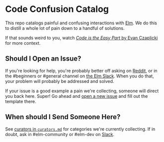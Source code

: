 # Code Confusion Catalog

This repo catalogs painful and confusing interactions with [Elm](http://elm-lang.org/).
We do this to distill a whole lot of pain down to a handful of solutions.

If that sounds weird to you, watch [*Code is the Easy Part* by Evan Czaplicki](https://www.youtube.com/watch?v=DSjbTC-hvqQ&list=PLglJM3BYAMPH2zuz1nbKHQyeawE4SN0Cd&index=1) for more context.

## Should I Open an Issue?

If you're looking for help, you're probably better off asking on [Reddit](https://www.reddit.com/r/elm/), or in the #beginners or #general channel on [the Elm Slack](http://elmlang.herokuapp.com/).
When you do that, your problem will probably be addressed and solved.

If your issue is a good example a pain we're collecting, someone will direct you back here.
Super!
Go ahead and [open a new issue](https://github.com/elm-community/code-confusion-catalog/issues/new) and fill out the template there.

## When should I Send Someone Here?

See [curators in `curators.md`](curators.md) for categories we're currently collecting.
If in doubt, ask in #elm-community or #elm-dev on [Slack](http://elmlang.herokuapp.com/).

